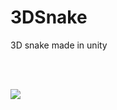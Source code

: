 # 3DSnake
3D snake made in unity

<br><br>

![](https://github.com/MikkoKur/3DSnake/ScreenShots/pic1.png)
